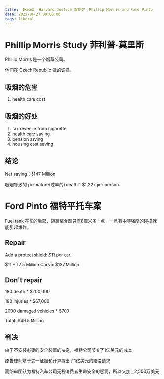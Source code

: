 ```yaml
---
title: 【Read】 Harvard Justice 案例之：Phillip Morris and Ford Pinto
date: 2022-06-27 00:00:00
tags: liberal
---
```


# Phillip Morris Study 菲利普·莫里斯

Phillip Morris 是一个烟草公司。

他们在 Czech Republic 做的调查。

## 吸烟的危害

1. health care cost

## 吸烟的好处

1. tax revenue from cigarette
1. health care saving
1. pension saving
1. housing cost saving

## 结论

Net saving：$147 Million 

吸烟导致的 premature(过早的) death：$1,227 per person.

# Ford Pinto 福特平托车案

Fuel tank 在车的后部，距离离合器只有8厘米多一点，一旦有中等强度的碰撞就能引起爆炸。

## Repair

Add a protect shield: $11 per car. 

$11 * 12.5 Million Cars = $137 Million

## Don't repair

180 death * $200,000 

180 injuries * $67,000 

2000 damaged vehicles * $700

Total: $49.5 Million

## 判决

由于不安装必要的安全装置的决定，福特公司节省了1亿美元的成本。

原告律师基于这一证据和计算提出了1亿美元的赔偿请求

而陪审团认为福特汽车公司无视消费者生命安全的惩罚，所以又加上2,500万美元
